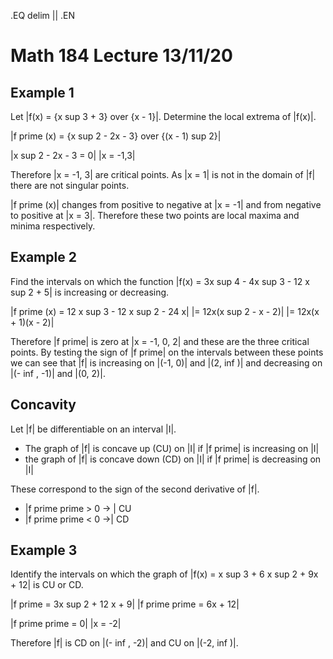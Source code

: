 .EQ
delim ||
.EN
# Math 184 Lecture 13/11/20
## Example 1
Let |f(x) = {x sup 3 + 3} over {x - 1}|.
Determine the local extrema of |f(x)|.

|f prime (x) = {x sup 2 - 2x - 3} over {(x - 1) sup 2}|

|x sup 2 - 2x - 3 = 0|
|x = -1,3|

Therefore |x = -1, 3| are critical points.
As |x = 1| is not in the domain of |f| there are not singular points.

|f prime (x)| changes from positive to negative at |x = -1| and from negative
to positive at |x = 3|.
Therefore these two points are local maxima and minima respectively.

## Example 2
Find the intervals on which the function
|f(x) = 3x sup 4 - 4x sup 3 - 12 x sup 2 + 5| is increasing or decreasing.

|f prime (x) = 12 x sup 3 - 12 x sup 2 - 24 x|
|= 12x(x sup 2 - x - 2)|
|= 12x(x + 1)(x - 2)|

Therefore |f prime| is zero at |x = -1, 0, 2| and these are the three critical
points.
By testing the sign of |f prime| on the intervals between these points we can
see that |f| is increasing on |(-1, 0)| and |(2, inf )| and decreasing on
|(- inf , -1)| and |(0, 2)|.

## Concavity
Let |f| be differentiable on an interval |I|.

+ The graph of |f| is concave up (CU) on |I| if |f prime| is increasing on |I|
+ the graph of |f| is concave down (CD) on |I| if |f prime| is decreasing on |I|

These correspond to the sign of the second derivative of |f|.

+ |f prime prime > 0 -> | CU
+ |f prime prime < 0 ->| CD

## Example 3
Identify the intervals on which the graph of
|f(x) = x sup 3 + 6 x sup 2 + 9x + 12| is CU or CD.

|f prime = 3x sup 2 + 12 x + 9|
|f prime prime = 6x + 12|

|f prime prime = 0|
|x = -2|

Therefore |f| is CD on |(- inf , -2)| and CU on |(-2, inf )|.

